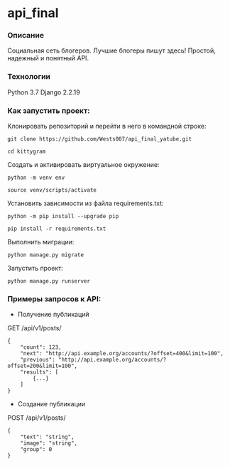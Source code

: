 # api_final

### Описание
Социальная сеть блогеров. Лучшие блогеры пишут здесь! Простой, надежный и понятный API.

### Технологии
Python 3.7
Django 2.2.19

### Как запустить проект:

Клонировать репозиторий и перейти в него в командной строке:

```
git clone https://github.com/Wests007/api_final_yatube.git
```

```
cd kittygram
```

Cоздать и активировать виртуальное окружение:

```
python -m venv env
```

```
source venv/scripts/activate
```

Установить зависимости из файла requirements.txt:

```
python -m pip install --upgrade pip
```

```
pip install -r requirements.txt
```

Выполнить миграции:

```
python manage.py migrate
```

Запустить проект:

```
python manage.py runserver
```

### Примеры запросов к API:

- Получение публикаций

GET /api/v1/posts/
```
{
    "count": 123,
    "next": "http://api.example.org/accounts/?offset=400&limit=100",
    "previous": "http://api.example.org/accounts/?offset=200&limit=100",
    "results": [
        {...}
    ]
}
```

- Создание публикации

POST /api/v1/posts/

```
{
    "text": "string",
    "image": "string",
    "group": 0
}
```
